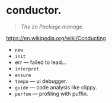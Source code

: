 # conductor.

> *The zo Package manage.*

https://en.wikipedia.org/wiki/Conducting

- `new`
- `init`
- err — failed to lead...
- `interpret`
- `ensure`
- `tempo` — ui debugger.
- `guide` — code analysis like clippy.
- `perfom` — profiling with puffin.
